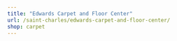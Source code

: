 ```yaml
---
title: "Edwards Carpet and Floor Center"
url: /saint-charles/edwards-carpet-and-floor-center/
shop: carpet
---
```

